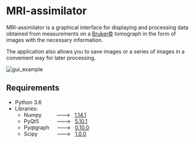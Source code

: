 # MRI-assimilator

MRI-assimilator is a graphical interface for displaying and processing data obtained from measurements on a [Bruker©](https://www.bruker.com) tomograph in the form of images with the necessary information. 

The application also allows you to save images or a series of images in a convenient way for later processing.

![gui_example](https://github.com/meewa1/MRI-assimilator/pictures/MainWindow.png)

## Requirements
 + Python 3.6
 + Libraries:
    - Numpy &nbsp; &nbsp; &nbsp; &nbsp; &nbsp;---> &nbsp; [1.14.1](https://github.com/numpy/numpy/archive/v1.14.1.zip)
    - PyQt5 &nbsp; &nbsp; &nbsp; &nbsp; &nbsp; &nbsp;---> &nbsp; [5.10.1](https://pypi.python.org/pypi/PyQt5)
    - Pyqtgraph &nbsp; &nbsp; ---> &nbsp; [0.10.0](http://www.pyqtgraph.org)
    - Scipy &nbsp; &nbsp; &nbsp; &nbsp; &nbsp; &nbsp; ---> &nbsp; [1.0.0](https://github.com/scipy/scipy/releases/tag/v1.0.0)
